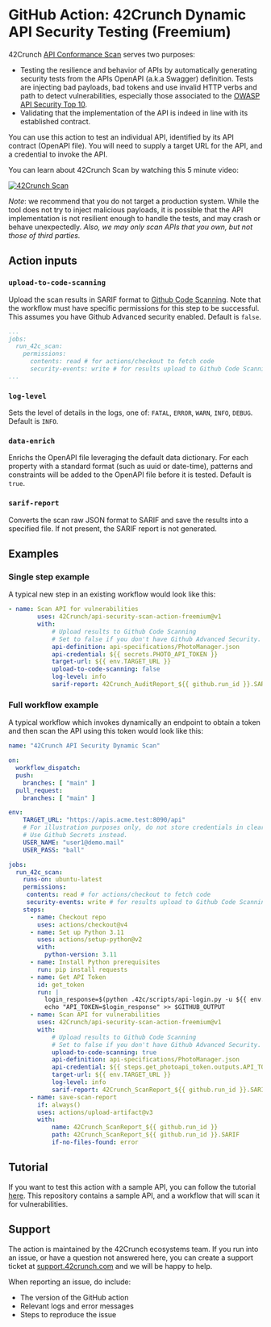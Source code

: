# GitHub Action: 42Crunch Dynamic API Security Testing (Freemium)

42Crunch [API Conformance Scan](https://docs.42crunch.com/latest/content/concepts/api_contract_conformance_scan.htm) serves two purposes:

- Testing the resilience and behavior of APIs by automatically generating security tests from the APIs OpenAPI (a.k.a Swagger) definition. Tests are injecting bad payloads, bad tokens and use invalid HTTP verbs and path to detect vulnerabilities, especially those associated to the [OWASP API Security Top 10](https://apisecurity.io/owasp-api-security-top-10/owasp-api-security-top-10-project/).
- Validating that the implementation of the API is indeed in line with its established contract.

You can use this action to test an individual API, identified by its API contract (OpenAPI file). You will need to supply a target URL for the API, and a credential to invoke the API. 

You can learn about 42Crunch Scan by watching this 5 minute video:

[![42Crunch Scan](https://img.youtube.com/vi/2Z3Z3Y5Q4Zc/0.jpg)](https://www.youtube.com/watch?v=2Z3Z3Y5Q4Zc)

*Note*: we recommend that you do not target a production system. While the tool does not try to inject malicious payloads, it is possible that the API implementation is not resilient enough to handle the tests, and may crash or behave unexpectedly. 
*Also, we may only scan APIs that you own, but not those of third parties.*

## Action inputs

### `upload-to-code-scanning`

Upload the scan results in SARIF format to [Github Code Scanning](https://docs.github.com/en/github/finding-security-vulnerabilities-and-errors-in-your-code/about-code-scanning).  Note that the workflow must have specific permissions for this step to be successful. This assumes you have Github Advanced security enabled.
Default is `false`.

```YAML
...
jobs:
  run_42c_scan:
    permissions:
      contents: read # for actions/checkout to fetch code
      security-events: write # for results upload to Github Code Scanning
...
```

### `log-level`

Sets the level of details in the logs, one of: `FATAL`, `ERROR`, `WARN`, `INFO`, `DEBUG`. 
Default is `INFO`.

### `data-enrich`

Enrichs the OpenAPI file leveraging the default data dictionary. For each property with a standard format (such as uuid or date-time), patterns and constraints will be added to the OpenAPI file before it is tested. 
Default is ` true`.

### `sarif-report`

Converts the scan raw JSON format to SARIF and save the results into a specified file. 
If not present, the SARIF report is not generated.

## Examples

### Single step example

A typical new step in an existing workflow would look like this:

```yaml
- name: Scan API for vulnerabilities
        uses: 42Crunch/api-security-scan-action-freemium@v1
        with:
            # Upload results to Github Code Scanning
            # Set to false if you don't have Github Advanced Security.
            api-definition: api-specifications/PhotoManager.json
            api-credential: ${{ secrets.PHOTO_API_TOKEN }}
            target-url: ${{ env.TARGET_URL }}
            upload-to-code-scanning: false
            log-level: info
            sarif-report: 42Crunch_AuditReport_${{ github.run_id }}.SARIF
```

### Full workflow example

A typical workflow which invokes dynamically an endpoint to obtain a token and then scan the API using this token would look like this:

```yaml
name: "42Crunch API Security Dynamic Scan"

on:
  workflow_dispatch:
  push:
    branches: [ "main" ]
  pull_request:
    branches: [ "main" ]  

env:
    TARGET_URL: "https://apis.acme.test:8090/api"
    # For illustration purposes only, do not store credentials in clear text. 
    # Use Github Secrets instead.
    USER_NAME: "user1@demo.mail"
    USER_PASS: "ball"

jobs:
  run_42c_scan:
    runs-on: ubuntu-latest
    permissions:
     contents: read # for actions/checkout to fetch code
     security-events: write # for results upload to Github Code Scanning
    steps:
      - name: Checkout repo
        uses: actions/checkout@v4
      - name: Set up Python 3.11
        uses: actions/setup-python@v2
        with:
          python-version: 3.11
      - name: Install Python prerequisites
        run: pip install requests
      - name: Get API Token
        id: get_token
        run: |
          login_response=$(python .42c/scripts/api-login.py -u ${{ env.USER_NAME }} -p ${{ env.USER_PASS }})
          echo "API_TOKEN=$login_response" >> $GITHUB_OUTPUT
      - name: Scan API for vulnerabilities
        uses: 42Crunch/api-security-scan-action-freemium@v1
        with:
            # Upload results to Github Code Scanning
            # Set to false if you don't have Github Advanced Security.
            upload-to-code-scanning: true
            api-definition: api-specifications/PhotoManager.json
            api-credential: ${{ steps.get_photoapi_token.outputs.API_TOKEN }}
            target-url: ${{ env.TARGET_URL }}
            log-level: info
            sarif-report: 42Crunch_ScanReport_${{ github.run_id }}.SARIF
      - name: save-scan-report
        if: always()        
        uses: actions/upload-artifact@v3
        with:
            name: 42Crunch_ScanReport_${{ github.run_id }}
            path: 42Crunch_ScanReport_${{ github.run_id }}.SARIF
            if-no-files-found: error  
```
## Tutorial

If you want to test this action with a sample API, you can follow the tutorial [here](https://github.com/42crunch/apisecurity-tutorial). This repository contains a sample API, and a workflow that will scan it for vulnerabilities.

## Support

The action is maintained by the 42Crunch ecosystems team. If you run into an issue, or have a question not answered here, you can create a support ticket at [support.42crunch.com](https://support.42crunch.com/) and we will be happy to help.

When reporting an issue, do include:
- The version of the GitHub action
- Relevant logs and error messages
- Steps to reproduce the issue